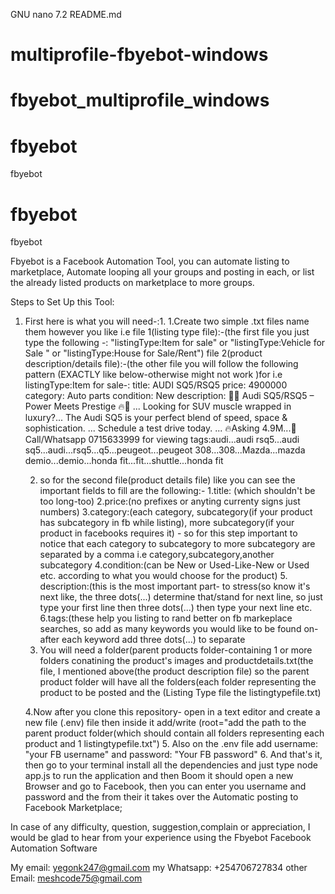 GNU nano 7.2                                                            README.md                                                                     

# multiprofile-fbyebot-windows
fbyebot_multiprofile_windows
=======
# fbyebot
fbyebot
# fbyebot
fbyebot

Fbyebot is a Facebook Automation Tool, you can automate listing to marketplace, Automate looping all your groups and posting in each, or list the already listed products on marketplace to more groups.

Steps to Set Up this Tool:

1. First here is what you will need-:1.
  1.Create two simple .txt files name them however you like i.e
     file 1(listing type file):-(the first file you just type the following -: "listingType:Item for sale" or "listingType:Vehicle for Sale  " or "listingType:House for Sale/Rent")
     file 2(product description/details file):-(the other file you  will follow the following pattern (EXACTLY like below-otherwise might not work )for i.e listingType:Item for sale-:
        title: AUDI SQ5/RSQ5
        price: 4900000
        category: Auto parts
        condition: New
       description: 🚀🔥 Audi SQ5/RSQ5 – Power Meets Prestige 🔥🚀 ... Looking for SUV muscle wrapped in luxury?... The Audi SQ5 is your perfect blend of speed, space & sophistication. ...                              Schedule a test drive today. ... 🔥Asking 4.9M...🤙Call/Whatsapp 0715633999 for viewing
        tags:audi...audi rsq5...audi sq5...audi...rsq5...q5...peugeot...peugeot 308...308...Mazda...mazda demio...demio...honda fit...fit...shuttle...honda fit

   2. so for the second file(product details file) like you can see the important fields to fill are the following:-
         1.title: (which shouldn't be too long-too)
          2.price:(no prefixes or anyting currenty signs just numbers)
          3.category:(each category, subcategory(if your product has subcategory in fb while listing), more subcategory(if your product in facebooks requires it) - so for this step important to                 notice that each category to subcategory to more subcategory are separated by a comma i.e category,subcategory,another subcategory
          4.condition:(can be New or Used-Like-New or Used etc. according to what you would choose for the product)
          5. description:(this is the most important part- to stress(so know it's next like, the three dots(...) determine that/stand for next line, so just type your first line then three                   dots(...) then type your next line etc.
          6.tags:(these help you listing to rand better on fb markeplace searches, so add as many keywords you would like to be found on- after each keyword add three dots(...) to separate
    3. You will need a folder(parent products folder-containing 1 or more folders conatining the product's images and productdetails.txt(the file, I mentioned above(the product description file)         so the parent product folder will have all the folders(each folder representing the product to be posted and the (Listing Type file the listingtypefile.txt) 

   4.Now after you clone this repository- open in a text editor and create a new file (.env) file then inside it add/write (root="add the path to the parent product folder(which should contain         all folders representing each product and 1 listingtypefile.txt")
   5. Also on the .env file add username: "your FB username" and password: "Your FB password"
   6. And that's it,  then  go to your terminal  install all the dependencies and just type node app.js to run the application and then Boom it should open a new Browser and go to Facebook, then you can enter you username and password and the from their it takes over the Automatic posting to Facebook Marketplace;


In case of any difficulty, question, suggestion,complain or appreciation, I would be glad to hear from your experience using the Fbyebot Facebook Automation Software

My email: yegonk247@gmail.com
my Whatsapp: +254706727834
other Email: meshcode75@gmail.com

